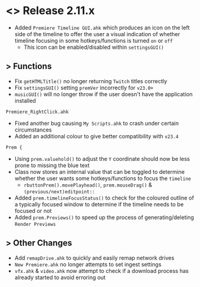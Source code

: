 # <> Release 2.11.x
- Added `Premiere Timeline GUI.ahk` which produces an icon on the left side of the timeline to offer the user a visual indication of whether timeline focusing in some hotkeys/functions is turned `on` or `off`
    - This icon can be enabled/disabled within `settingsGUI()`

## > Functions
- Fix `getHTMLTitle()` no longer returning `Twitch` titles correctly
- Fix `settingsGUI()` setting `premVer` incorrectly for `v23.0+`
- `musicGUI()` will no longer throw if the user doesn't have the application installed

`Premiere_RightClick.ahk`
- Fixed another bug causing `My Scripts.ahk` to crash under certain circumstances
- Added an additional colour to give better compatibility with `v23.4`

`Prem {`
- Using `prem.valuehold()` to adjust the `Y` coordinate should now be less prone to missing the blue text
- Class now stores an internal value that can be toggled to determine whether the user wants some hotkeys/functions to focus the `timeline`
    - `rbuttonPrem().movePlayhead()`, `prem.mouseDrag()` & `(previous/next)editpoint::`
- Added `prem.timelineFocusStatus()` to check for the coloured outline of a typically focused window to determine if the timeline needs to be focused or not
- Added `prem.Previews()` to speed up the process of generating/deleting `Render Previews`

## > Other Changes
- Add `remapDrive.ahk` to quickly and easily remap network drives
- `New Premiere.ahk` no longer attempts to set ingest settings
- `vfx.ahk` & `video.ahk` now attempt to check if a download process has already started to avoid erroring out